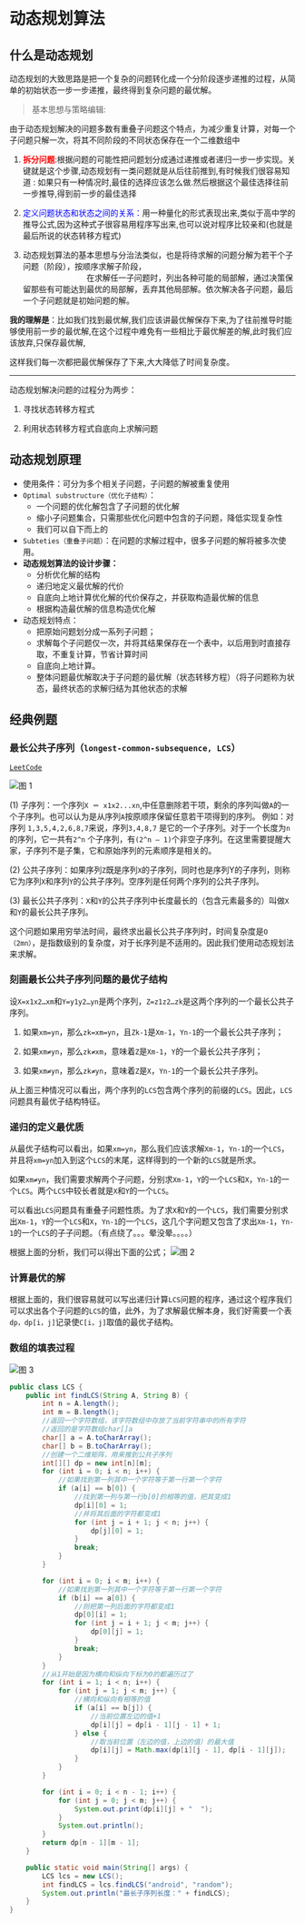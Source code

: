 # 动态规划算法

## 什么是动态规划

动态规划的大致思路是把一个复杂的问题转化成一个分阶段逐步递推的过程，从简单的初始状态一步一步递推，最终得到复杂问题的最优解。

> 基本思想与策略编辑:

由于动态规划解决的问题多数有重叠子问题这个特点，为减少重复计算，对每一个子问题只解一次，将其不同阶段的不同状态保存在一个二维数组中

1. <font color="red">**拆分问题**</font>:根据问题的可能性把问题划分成通过递推或者递归一步一步实现。关键就是这个步骤,动态规划有一类问题就是从后往前推到,有时候我们很容易知道 : 如果只有一种情况时,最佳的选择应该怎么做.然后根据这个最佳选择往前一步推导,得到前一步的最佳选择

2. <font color="blue">定义问题状态和状态之间的关系：</font>用一种量化的形式表现出来,类似于高中学的推导公式,因为这种式子很容易用程序写出来,也可以说对程序比较亲和(也就是最后所说的状态转移方程式)

3. 动态规划算法的基本思想与分治法类似，也是将待求解的问题分解为若干个子问题（阶段），按顺序求解子阶段，<font color="white">前一子问题的解，为后一子问题的求解提供了有用的信息。</font>在求解任一子问题时，列出各种可能的局部解，通过决策保留那些有可能达到最优的局部解，丢弃其他局部解。依次解决各子问题，最后一个子问题就是初始问题的解。

**我的理解是**：比如我们找到最优解,我们应该讲最优解保存下来,为了往前推导时能够使用前一步的最优解,在这个过程中难免有一些相比于最优解差的解,此时我们应该放弃,只保存最优解,

这样我们每一次都把最优解保存了下来,大大降低了时间复杂度。
<hr/>

动态规划解决问题的过程分为两步：

1. 寻找状态转移方程式

2. 利用状态转移方程式自底向上求解问题

## 动态规划原理

- 使用条件：可分为多个相关子问题，子问题的解被重复使用
- `Optimal substructure（优化子结构）`：
   -  一个问题的优化解包含了子问题的优化解
   -  缩小子问题集合，只需那些优化问题中包含的子问题，降低实现复杂性
   -  我们可以自下而上的
- `Subteties（重叠子问题）`：在问题的求解过程中，很多子问题的解将被多次使用。
- **动态规划算法的设计步骤：**
    - 分析优化解的结构
    - 递归地定义最优解的代价
    - 自底向上地计算优化解的代价保存之，并获取构造最优解的信息
    - 根据构造最优解的信息构造优化解
- 动态规划特点：
    - 把原始问题划分成一系列子问题；
    - 求解每个子问题仅一次，并将其结果保存在一个表中，以后用到时直接存取，不重复计算，节省计算时间
    - 自底向上地计算。
    - 整体问题最优解取决于子问题的最优解（状态转移方程）（将子问题称为状态，最终状态的求解归结为其他状态的求解


## 经典例题

### 最长公共子序列（`longest-common-subsequence, LCS`） 

[`LeetCode`](https://leetcode-cn.com/problems/longest-common-subsequence/)

![图 1](../../images/5703c8c4e9b9a79e1fd2442f49b4b0f733fa404d6375f769fc3ec10f87fb1cae.png)  

(1) 子序列：一个序列`X ＝ x1x2...xn`,中任意删除若干项，剩余的序列叫做`A`的一个子序列。也可以认为是从序列`A`按原顺序保留任意若干项得到的序列。
      例如：对序列 `1,3,5,4,2,6,8,7`来说，序列`3,4,8,7` 是它的一个子序列。对于一个长度为`n`的序列，它一共有`2^n` 个子序列，有`(2^n – 1)`个非空子序列。在这里需要提醒大家，子序列不是子集，它和原始序列的元素顺序是相关的。

(2) 公共子序列：如果序列`Z`既是序列`X`的子序列，同时也是序列Y的子序列，则称它为序列`X`和序列`Y`的公共子序列。空序列是任何两个序列的公共子序列。

(3) 最长公共子序列：`X`和`Y`的公共子序列中长度最长的（包含元素最多的）叫做`X`和`Y`的最长公共子序列。

这个问题如果用穷举法时间，最终求出最长公共子序列时，时间复杂度是`Ο（2mn）`，是指数级别的复杂度，对于长序列是不适用的。因此我们使用动态规划法来求解。
### 刻画最长公共子序列问题的最优子结构  

设`X=x1x2…xm`和`Y=y1y2…yn`是两个序列，`Z=z1z2…zk`是这两个序列的一个最长公共子序列。

1. 如果`xm=yn`，那么`zk=xm=yn`，且`Zk-1`是`Xm-1`，`Yn-1`的一个最长公共子序列；

2. 如果`xm≠yn`，那么`zk≠xm`，意味着`Z`是`Xm-1`，`Y`的一个最长公共子序列；

3. 如果`xm≠yn`，那么`zk≠yn`，意味着`Z`是`X`，`Yn-1`的一个最长公共子序列。

从上面三种情况可以看出，两个序列的`LCS`包含两个序列的前缀的`LCS`。因此，`LCS`问题具有最优子结构特征。

### 递归的定义最优质

从最优子结构可以看出，如果`xm=yn`，那么我们应该求解`Xm-1`，`Yn-1`的一个`LCS`，并且将`xm=yn`加入到这个`LCS`的末尾，这样得到的一个新的`LCS`就是所求。

如果`xm≠yn`，我们需要求解两个子问题，分别求`Xm-1`，`Y`的一个`LCS`和`X`，`Yn-1`的一个`LCS`。两个`LCS`中较长者就是`X`和`Y`的一个`LCS`。

可以看出`LCS`问题具有重叠子问题性质。为了求`X`和`Y`的一个`LCS`，我们需要分别求出`Xm-1`，`Y`的一个`LCS`和`X`，`Yn-1`的一个`LCS`，这几个字问题又包含了求出`Xm-1`，`Yn-1`的一个`LCS`的子子问题。（有点绕了。。。晕没晕。。。。）

根据上面的分析，我们可以得出下面的公式；
![图 2](../../images/523c7bc490e53b5fbb228fc9018b38e4961ded2b96d369d82f068414d5fd27cd.png)  

### 计算最优的解
 根据上面的，我们很容易就可以写出递归计算`LCS`问题的程序，通过这个程序我们可以求出各个子问题的`LCS`的值，此外，为了求解最优解本身，我们好需要一个表`dp，dp[i，j]`记录使`C[i，j]`取值的最优子结构。
### 数组的填表过程

![图 3](../../images/cdf141c55ca209877e1cc63693a2161a75da9fdb3085a814efdaa596b6e1ba5f.png)  

```java
public class LCS {
    public int findLCS(String A, String B) {
        int n = A.length();
        int m = B.length();
        //返回一个字符数组，该字符数组中存放了当前字符串中的所有字符
        //返回的是字符数组char[]a
        char[] a = A.toCharArray();
        char[] b = B.toCharArray();
        //创建一个二维矩阵，用来推到公共子序列
        int[][] dp = new int[n][m];
        for (int i = 0; i < n; i++) {
            //如果找到第一列其中一个字符等于第一行第一个字符
            if (a[i] == b[0]) {
                //找到第一列与第一行b[0]的相等的值，把其变成1
                dp[i][0] = 1;
                //并将其后面的字符都变成1
                for (int j = i + 1; j < n; j++) {
                    dp[j][0] = 1;
                }
                break;
            }
        }

        for (int i = 0; i < m; i++) {
            //如果找到第一列其中一个字符等于第一行第一个字符
            if (b[i] == a[0]) {
                //则把第一列后面的字符都变成1
                dp[0][i] = 1;
                for (int j = i + 1; j < m; j++) {
                    dp[0][j] = 1;
                }
                break;
            }
        }
        //从1开始是因为横向和纵向下标为0的都遍历过了
        for (int i = 1; i < n; i++) {
            for (int j = 1; j < m; j++) {
                //横向和纵向有相等的值
                if (a[i] == b[j]) {
                    //当前位置左边的值+1
                    dp[i][j] = dp[i - 1][j - 1] + 1;
                } else {
                    //取当前位置（左边的值，上边的值）的最大值
                    dp[i][j] = Math.max(dp[i][j - 1], dp[i - 1][j]);
                }
            }
        }

        for (int i = 0; i < n - 1; i++) {
            for (int j = 0; j < m; j++) {
                System.out.print(dp[i][j] + "  ");
            }
            System.out.println();
        }
        return dp[n - 1][m - 1];
    }

    public static void main(String[] args) {
        LCS lcs = new LCS();
        int findLCS = lcs.findLCS("android", "random");
        System.out.println("最长子序列长度：" + findLCS);
    }
}
```



